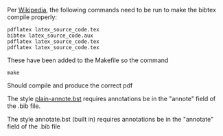 Per [Wikipedia](http://en.wikibooks.org/wiki/LaTeX/Bibliography_Management#Why_won.27t_LaTeX_generate_any_output.3F), the following commands need to be run to make the bibtex compile properly:

	pdflatex latex_source_code.tex
	bibtex latex_source_code.aux
	pdflatex latex_source_code.tex
	pdflatex latex_source_code.tex

These have been added to the Makefile so the command

	make

Should compile and produce the correct pdf

The style [plain-annote.bst](http://math.ucdenver.edu/~billups/courses/ma5779/annotated_bibliography.html) requires annotations be in the "annote" field of the .bib file.

The style annotate.bst (built in) requires annotations be in the "annotate" field of the .bib file
